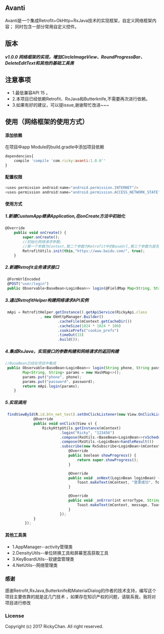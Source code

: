 ## Avanti

Avanti是一个集成Retrofit+OkHttp+RxJava技术的实现框架，自定义网络框架内容；
同时包含一部分常用自定义控件。



## 版本
##### v1.0.0 网络框架的实现，增加CircleImageView、RoundProgressBar、DeleteEditText和其他的基础工具类

## 注意事项

* 1.最低兼容API 15 。
* 2.本项目已经依赖Retrofit、RxJava和Butterknife,不需要再次进行依赖。
* 3.如果有好的建议，可以提issue,谢谢帮忙改进~~~

## 使用（网络框架的使用方式）

#### 添加依赖

在项目中app Module的build.gradle中添加项目依赖

```javascript
dependencies{
    compile 'compile 'com.ricky:avanti:1.0.0''
}
```

#### 配置权限

```javascript
<uses-permission android:name="android.permission.INTERNET"/>
<uses-permission android:name="android.permission.ACCESS_NETWORK_STATE"/>
```

#### 使用方式

##### 1.新建CustomApp继承Application,在onCreate方法中初始化

```javascript
@Override
    public void onCreate() {
        super.onCreate();
        //初始化网络请求参数;
        //第一个参数为Context,第二个参数为Retrofit中的BaseUrl,第三个参数为是否为Debug模式
        RetrofitUtils.init(this,"https://www.baidu.com/", true);
    }
```
##### 2.新建Retrofit业务请求接口

```javascript
 @FormUrlEncoded
 @POST("user/login")
 public Observable<BaseBean<LoginBean>> login(@FieldMap Map<String, String> params);
```
##### 3.通过RetrofitHelper构建网络请求API实例

```javascript
 mApi = RetrofitHelper.getInstance().getApiService(RickyApi.class
                , new OkHttpManager.Builder()
                        .cacheFile(mContext.getCacheDir())
                        .cacheSize(1024 * 1024 * 100)
                        .cookiePrefs("cookie_prefs")
                        .timeOut(15)
                        .build());
```
##### 4.集成RxJava，实现接口的参数构建和网络请求的返回构建

```javascript
//BaseBean已经在项目中集成
 public Observable<BaseBean<LoginBean>> login(String phone, String password) {
        Map<String, String> params = new HashMap<>();
        params.put("phone", phone);
        params.put("password", password);
        return mApi.login(params);
    }
```
##### 5.实现调用

```javascript
 findViewById(R.id.btn_net_test).setOnClickListener(new View.OnClickListener() {
             @Override
             public void onClick(View v) {
                 RickyHttpUtils.getInstance(mContext)
                         .login("Ricky", "123456")
                         .compose(RxUtils.<BaseBean<LoginBean>>rxSchedulerHelper())
                         .compose(RxUtils.<LoginBean>handleResult())
                         .subscribe(new RxSubscribe<LoginBean>(mContext) {
                             @Override
                             public boolean showProgress() {
                                 return super.showProgress();
                             }

                             @Override
                             public void _onNext(LoginBean loginBean) {
                                 Toast.makeText(mContext, "登录成功", Toast.LENGTH_SHORT).show();
                             }

                             @Override
                             public void _onError(int errorType, String message) {
                                 Toast.makeText(mContext, message, Toast.LENGTH_SHORT).show();
                             }
                         });
             }
         });
```
#### 其他工具类
* 1.AppManager--activity管理类
* 2.DensityUtils--单位转换工具和屏幕宽高获取工具
* 3.KeyBoardUtils--软键盘管理类
* 4.NetUtils--网络管理类

### 感谢
感谢Retrofit,RxJava,Butterknife和MaterialDialog的作者的技术支持，编写这个项目主要依靠的就是这几门技术
，如果存在知识产权的问题，请联系我，我将对项目进行修改
### License
Copyright (c) 2017 RickyChan. All right reserved.